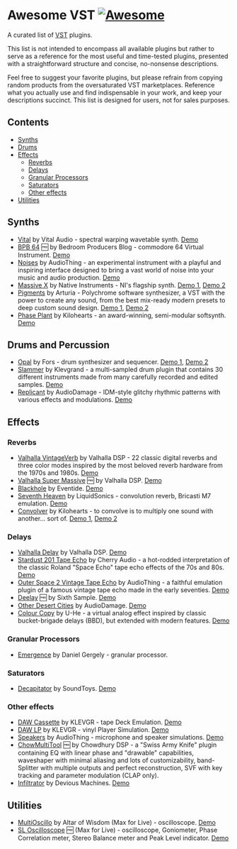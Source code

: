 # Awesome VST [![Awesome](https://awesome.re/badge.svg)](https://awesome.re)

A curated list of [VST](https://en.wikipedia.org/wiki/Virtual_Studio_Technology) plugins.

This list is not intended to encompass all available plugins but rather to serve as a reference for the most useful and time-tested plugins, presented with a straightforward structure and concise, no-nonsense descriptions.

Feel free to suggest your favorite plugins, but please refrain from copying random products from the oversaturated VST marketplaces. Reference what you actually use and find indispensable in your work, and keep your descriptions succinct. This list is designed for users, not for sales purposes.

## Contents

<!-- START doctoc generated TOC please keep comment here to allow auto update -->
<!-- DON'T EDIT THIS SECTION, INSTEAD RE-RUN doctoc TO UPDATE -->

- [Synths](#synths)
- [Drums](#drums)
- [Effects](#effects)
  - [Reverbs](#reverbs)
  - [Delays](#delays)
  - [Granular Processors](#granular-processors)
  - [Saturators](#saturators)
  - [Other effects](#other-effects)
- [Utilities](#utilities)

<!-- END doctoc generated TOC please keep comment here to allow auto update -->

## Synths

- [Vital](https://vital.audio/) by Vital Audio - spectral warping wavetable synth. [Demo](https://youtu.be/7kNvSXxZrs4)
- [BPB 64](https://app.gumroad.com/d/bad87a6ced5edb7ca829cd6f8d006e2d) 🆓 by Bedroom Producers Blog - commodore 64 Virtual Instrument. [Demo](https://www.youtube.com/watch?v=5c6mQljB8MM)
- [Noises](https://www.audiothing.net/instruments/noises/) by AudioThing - an experimental instrument with a playful and inspiring interface designed to bring a vast world of noise into your music and audio production. [Demo](https://youtu.be/Nh8QxkOAokw)
- [Massive X](https://www.native-instruments.com/en/products/komplete/synths/massive-x/) by Native Instruments - NI's flagship synth. [Demo 1](https://youtu.be/T4mfM73egsQ?si=rXQvDt2U8aznFgBo), [Demo 2](https://youtu.be/BYzagFV0eLM)
- [Pigments](https://www.arturia.com/products/software-instruments/pigments/overview) by Arturia - Polychrome software synthesizer, a VST with the power to create any sound, from the best mix-ready modern presets to deep custom sound design. [Demo 1](https://youtu.be/fdkc8bnMUhY), [Demo 2](https://youtu.be/JUxs2JzJOio)
- [Phase Plant](https://kilohearts.com/products/phase_plant) by Kilohearts - an award-winning, semi-modular softsynth. [Demo](https://youtu.be/-GvapBwcUDI)

## Drums and Percussion

- [Opal](https://fors.fm/opal) by Fors - drum synthesizer and sequencer. [Demo 1](https://youtu.be/87OGkyDBjvI), [Demo 2](https://youtu.be/kcuIYAj3y-E)
- [Slammer](https://klevgrand.se/products/slammer) by Klevgrand - a multi-sampled drum plugin that contains 30 different instruments made from many carefully recorded and edited samples. [Demo](https://youtu.be/OVVxTH1pseU?si=AEhozygV04OMTOwl)
- [Replicant](https://www.audiodamage.com/products/ad056-replicant-3) by AudioDamage - IDM-style glitchy rhythmic patterns with various effects and modulations. [Demo](https://youtu.be/yWPyRSURYFQ)

## Effects

### Reverbs

- [Valhalla VintageVerb](https://valhalladsp.com/shop/reverb/valhalla-vintage-verb/) by Valhalla DSP - 22 classic digital reverbs and three color modes inspired by the most beloved reverb hardware from the 1970s and 1980s. [Demo](https://youtu.be/L0z7u4j3Jfg)
- [Valhalla Super Massive](https://valhalladsp.com/shop/reverb/valhalla-supermassive/) 🆓 by Valhalla DSP. [Demo](https://youtu.be/L0z7u4j3Jfg)
- [Blackhole](https://www.eventideaudio.com/plug-ins/blackhole/) by Eventide. [Demo](https://youtu.be/uxhrvO1imJs)
- [Seventh Heaven](https://www.liquidsonics.com/software/seventh-heaven/) by LiquidSonics - convolution reverb, Bricasti M7 emulation. [Demo](https://youtu.be/gzjxnSW_7nM?si=hTUNgzqMRVEl1exj)
- [Convolver](https://kilohearts.com/products/convolver) by Kilohearts - to convolve is to multiply one sound with another... sort of. [Demo 1](https://youtu.be/VwWJTDzW-mQ), [Demo 2](https://youtu.be/uvMKOkkCwBU)

### Delays

- [Valhalla Delay](https://valhalladsp.com/shop/delay/valhalladelay/) by Valhalla DSP. [Demo](https://youtu.be/1pDVayo9GWc)
- [Stardust 201 Tape Echo](https://cherryaudio.com/products/stardust-201) by Cherry Audio - a hot-rodded interpretation of the classic Roland "Space Echo" tape echo effects of the 70s and 80s. [Demo](https://youtu.be/IkNWnYxYER8)
- [Outer Space 2 Vintage Tape Echo](https://www.audiothing.net/effects/outer-space/) by AudioThing - a faithful emulation plugin of a famous vintage tape echo made in the early seventies. [Demo](https://youtu.be/xv5Up5LLxMI)
- [Deelay](https://sixthsample.com/deelay/) 🆓 by Sixth Sample. [Demo](https://youtu.be/fjdps2evVlw)
- [Other Desert Cities](https://www.audiodamage.com/collections/software/products/ad054-other-desert-cities) by AudioDamage. [Demo](https://youtu.be/eX4LPBi5Zd4)
- [Colour Copy](https://u-he.com/products/colourcopy/) by U-He - a virtual analog effect inspired by classic bucket-brigade delays (BBD), but extended with modern features. [Demo](https://youtu.be/4RBb4BfaHXw)

### Granular Processors

- [Emergence](https://daniel-gergely.itch.io/emergence) by Daniel Gergely - granular processor.

### Saturators

- [Decapitator](https://www.soundtoys.com/product/decapitator/) by SoundToys. [Demo](https://youtu.be/N0B-4rz2HTs)

### Other effects

- [DAW Cassette](https://klevgrand.com/products/dawcassette) by KLEVGR - tape Deck Emulation. [Demo](https://youtu.be/2Zu_OuAUPTo)
- [DAW LP](https://klevgrand.com/products/dawlp) by KLEVGR - vinyl Player Simulation. [Demo](https://youtu.be/tzgKTfmFzEo)
- [Speakers](https://www.audiothing.net/effects/speakers/) by AudioThing - microphone and speaker simulations. [Demo](https://youtu.be/-B-WS1xN0I0)
- [ChowMultiTool](https://chowdsp.com/products.html) 🆓 by Chowdhury DSP - a "Swiss Army Knife" plugin containing EQ with linear phase and "drawable" capabilities, waveshaper with minimal aliasing and lots of customizability, band-Splitter with multiple outputs and perfect reconstruction, SVF with key tracking and parameter modulation (CLAP only).
- [Infiltrator](https://deviousmachines.com/product/infiltrator/) by Devious Machines. [Demo](https://youtu.be/EKNqcRs24dc)

## Utilities

- [MultiOscillo](https://altarofwisdom.gumroad.com/l/multioscillo) by Altar of Wisdom (Max for Live) - oscilloscope. [Demo](https://youtu.be/OmbAe6leINU)
- [SL Oscilloscope](https://searchlife.gumroad.com/l/sl-oscilloscope) 🆓 (Max for Live) - oscilloscope, Goniometer, Phase Correlation meter, Stereo Balance meter and Peak Level indicator. [Demo](https://youtu.be/0qAzO6tQvoA)
